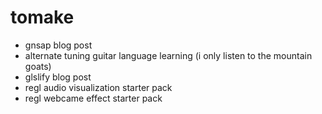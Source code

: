# tomake

- gnsap blog post
- alternate tuning guitar language learning    (i only listen to the mountain goats)
- glslify blog post
- regl audio visualization starter pack
- regl webcame effect starter pack
